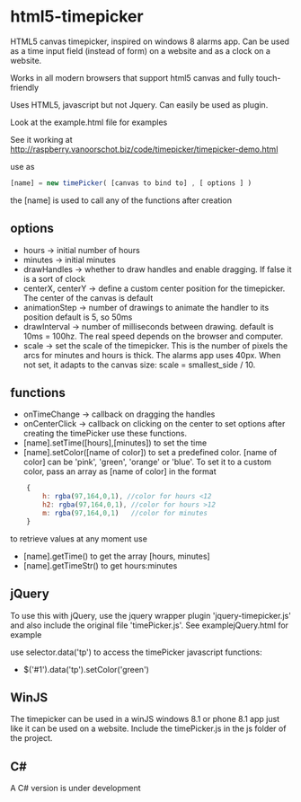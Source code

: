 # html5-timepicker #

HTML5 canvas timepicker, inspired on windows 8 alarms app.
Can be used as a time input field (instead of form) on a website and as a clock on a website.

Works in all modern browsers that support html5 canvas and fully touch-friendly

Uses HTML5, javascript but not Jquery. Can easily be used as plugin.

Look at the example.html file for examples

See it working at http://raspberry.vanoorschot.biz/code/timepicker/timepicker-demo.html

use as 
```js
[name] = new timePicker( [canvas to bind to] , [ options ] )
```
the [name] is used to call any of the functions after creation

## options ##
* hours		 	 -> initial number of hours
* minutes		 	 -> initial minutes
* drawHandles  	 -> whether to draw handles and enable dragging. If false it is a sort of clock
* centerX, centerY -> define a custom center position for the timepicker. The center of the canvas is default
* animationStep    -> number of drawings to animate the handler to its position default is 5, so 50ms
* drawInterval     -> number of milliseconds between drawing. default is 10ms = 100hz. The real speed depends on the browser and computer.
* scale			 -> set the scale of the timepicker. This is the number of pixels the arcs for minutes and hours is thick. The alarms app uses 40px.  When not set, it adapts to the canvas size: scale = smallest_side / 10.

## functions ##
* onTimeChange 	 -> callback on dragging the handles
* onCenterClick 	 -> callback on clicking on the center
to set options after creating the timePicker use these functions.
* [name].setTime([hours],[minutes]) to set the time
* [name].setColor([name of color])  to set a predefined color. [name of color] can be 'pink', 'green', 'orange' or 'blue'. To set it to a custom color, pass an array as [name of color] in the format 
```js
	{
		h: rgba(97,164,0,1), //color for hours <12
		h2: rgba(97,164,0,1), //color for hours >12
		m: rgba(97,164,0,1)   //color for minutes
	}
```
	
to retrieve values at any moment use
* [name].getTime() to get the array [hours, minutes]
* [name].getTimeStr() to get hours:minutes


## jQuery ##
To use this with jQuery, use the jquery wrapper plugin 'jquery-timepicker.js' and also include the original file 'timePicker.js'.
See examplejQuery.html for example

use selector.data('tp') to access the timePicker javascript functions:
* $('#1').data('tp').setColor('green')

## WinJS ##
The timepicker can be used in a winJS windows 8.1 or phone 8.1 app just like it can be used on a website.
Include the timePicker.js in the js folder of the project.

## C# ##
A C# version is under development
